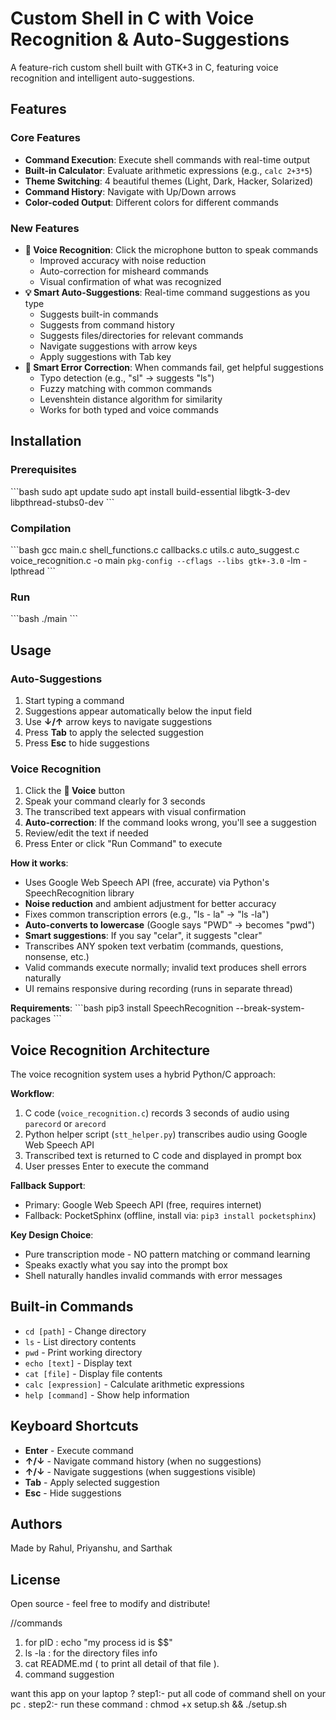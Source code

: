 # Custom Shell in C with Voice Recognition & Auto-Suggestions

A feature-rich custom shell built with GTK+3 in C, featuring voice recognition and intelligent auto-suggestions.

## Features

### Core Features
- **Command Execution**: Execute shell commands with real-time output
- **Built-in Calculator**: Evaluate arithmetic expressions (e.g., `calc 2+3*5`)
- **Theme Switching**: 4 beautiful themes (Light, Dark, Hacker, Solarized)
- **Command History**: Navigate with Up/Down arrows
- **Color-coded Output**: Different colors for different commands

### New Features
- **🎤 Voice Recognition**: Click the microphone button to speak commands
  - Improved accuracy with noise reduction
  - Auto-correction for misheard commands
  - Visual confirmation of what was recognized
- **💡 Smart Auto-Suggestions**: Real-time command suggestions as you type
  - Suggests built-in commands
  - Suggests from command history
  - Suggests files/directories for relevant commands
  - Navigate suggestions with arrow keys
  - Apply suggestions with Tab key
- **🔧 Smart Error Correction**: When commands fail, get helpful suggestions
  - Typo detection (e.g., "sl" → suggests "ls")
  - Fuzzy matching with common commands
  - Levenshtein distance algorithm for similarity
  - Works for both typed and voice commands

## Installation

### Prerequisites
\`\`\`bash
sudo apt update
sudo apt install build-essential libgtk-3-dev libpthread-stubs0-dev
\`\`\`

### Compilation
\`\`\`bash
gcc main.c shell_functions.c callbacks.c utils.c auto_suggest.c voice_recognition.c -o main `pkg-config --cflags --libs gtk+-3.0` -lm -lpthread
\`\`\`

### Run
\`\`\`bash
./main
\`\`\`

## Usage

### Auto-Suggestions
1. Start typing a command
2. Suggestions appear automatically below the input field
3. Use **↓/↑** arrow keys to navigate suggestions
4. Press **Tab** to apply the selected suggestion
5. Press **Esc** to hide suggestions

### Voice Recognition
1. Click the **🎤 Voice** button
2. Speak your command clearly for 3 seconds
3. The transcribed text appears with visual confirmation
4. **Auto-correction**: If the command looks wrong, you'll see a suggestion
5. Review/edit the text if needed
6. Press Enter or click "Run Command" to execute

**How it works**:
- Uses Google Web Speech API (free, accurate) via Python's SpeechRecognition library
- **Noise reduction** and ambient adjustment for better accuracy
- Fixes common transcription errors (e.g., "ls - la" → "ls -la")
- **Auto-converts to lowercase** (Google says "PWD" → becomes "pwd")
- **Smart suggestions**: If you say "celar", it suggests "clear"
- Transcribes ANY spoken text verbatim (commands, questions, nonsense, etc.)
- Valid commands execute normally; invalid text produces shell errors naturally
- UI remains responsive during recording (runs in separate thread)

**Requirements**:
\`\`\`bash
pip3 install SpeechRecognition --break-system-packages
\`\`\`

## Voice Recognition Architecture

The voice recognition system uses a hybrid Python/C approach:

**Workflow**:
1. C code (`voice_recognition.c`) records 3 seconds of audio using `parecord` or `arecord`
2. Python helper script (`stt_helper.py`) transcribes audio using Google Web Speech API
3. Transcribed text is returned to C code and displayed in prompt box
4. User presses Enter to execute the command

**Fallback Support**:
- Primary: Google Web Speech API (free, requires internet)
- Fallback: PocketSphinx (offline, install via: `pip3 install pocketsphinx`)

**Key Design Choice**:
- Pure transcription mode - NO pattern matching or command learning
- Speaks exactly what you say into the prompt box
- Shell naturally handles invalid commands with error messages

## Built-in Commands
- `cd [path]` - Change directory
- `ls` - List directory contents
- `pwd` - Print working directory
- `echo [text]` - Display text
- `cat [file]` - Display file contents
- `calc [expression]` - Calculate arithmetic expressions
- `help [command]` - Show help information

## Keyboard Shortcuts
- **Enter** - Execute command
- **↑/↓** - Navigate command history (when no suggestions)
- **↑/↓** - Navigate suggestions (when suggestions visible)
- **Tab** - Apply selected suggestion
- **Esc** - Hide suggestions

## Authors
Made by Rahul, Priyanshu, and Sarthak

## License
Open source - feel free to modify and distribute!



//commands
1) for pID : echo "my process id is $$"
2) ls -la : for the directory files info 
3) cat README.md  ( to print all detail of that file ). 
4) command suggestion


want this app on your laptop ? 
step1:- put all code of command shell on your pc .
step2:- run these command : chmod +x setup.sh && ./setup.sh